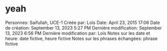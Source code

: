 # yeah

Personnes: Saifullah, UCE-1
Créée par: Loïs
Date: April 23, 2015 17:06
Date de création: September 13, 2023 5:27 PM
Dernière modification: September 13, 2023 6:56 PM
Dernière modification par: Loïs
Notes sur les date et heure: date fictive, heure fictive
Notes sur les phrases échangées: phrase fictive